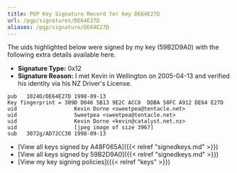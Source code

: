 ```yaml
---
title: PGP Key Signature Record for key DE64E27D
url: /pgp/signatures/DE64E27D
aliases: /pgp/signature/DE64E27D
---
```



The uids highlighted below were signed by my key (59B2D9A0) with
 the following extra details available
here.

 * **Signature Type:** 0x12
 * **Signature Reason:** I met Kevin in Wellington on 2005-04-13 and verified his identity via his NZ Driver's License.

```text {hl_lines=[3, 4, 5]}
pub   1024D/DE64E27D 1998-09-13
Key fingerprint = 309D D046 5B13 9E2C ACC8  DDBA 58FC A912 DE64 E27D
uid                  Kevin Dorne <sweetpea@tentacle.net>
uid                  Sweetpea <sweetpea@tentacle.net>
uid                  Kevin Dorne <kevin@catalyst.net.nz>
uid                  [jpeg image of size 3967]
sub   3072g/AD72CC30 1998-09-13
```

  * [View all keys signed by A48F065A]({{< relref "signedkeys.md" >}})
  * [View all keys signed by 59B2D9A0]({{< relref "signedkeys.md" >}})
  * [View my key signing policies]({{< relref "keys" >}})